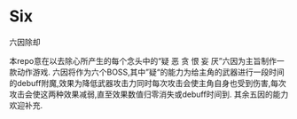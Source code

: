 # Six
六因除却


本repo意在以去除心所产生的每个念头中的“疑 恶 贪 恨 妄 厌”六因为主旨制作一款动作游戏.
六因将作为六个BOSS,其中”疑“的能力为给主角的武器进行一段时间的debuff附魔,效果为降低武器攻击力同时每次攻击会使主角自身也受到伤害,每次攻击会使这两种效果减弱,直至效果数值归零消失或debuff时间到.
其余五因的能力欢迎补充.

